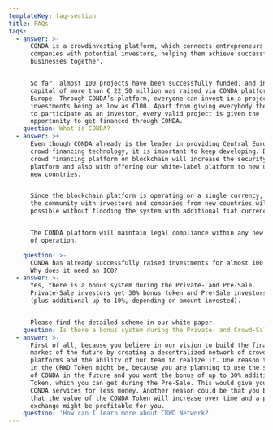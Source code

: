 ```yaml
---
templateKey: faq-section
title: FAQs
faqs:
  - answer: >-
      CONDA is a crowdinvesting platform, which connects entrepreneurs and small
      companies with potential investors, helping them achieve successful
      businesses together.


      So far, almost 100 projects have been successfully funded, and investment
      capital of more than € 22.50 million was raised via CONDA platforms in
      Europe. Through CONDA’s platform, everyone can invest in a project, with
      investments being as low as €100. Apart from giving everybody the ability
      to participate as an investor, every valid project is given the
      opportunity to get financed through CONDA. 
    question: What is CONDA?
  - answer: >+
      Even though CONDA already is the leader in providing Central Europe with a
      crowd financing technology, it is important to keep developing. Basing the
      crowd financing platform on blockchain will increase the security of the
      platform and also with offering our white-label platform to new users and
      new countries.


      Since the blockchain platform is operating on a single currency, expanding
      the community with investors and companies from new countries will be
      possible without flooding the system with additional fiat currencies.


      The CONDA platform will maintain legal compliance within any new country
      of operation.

    question: >-
      CONDA has already successfully raised investments for almost 100 projects.
      Why does it need an ICO? 
  - answer: >-
      Yes, there is a bonus system during the Private- and Pre-Sale.
      Private-Sale investors get 30% bonus token and Pre-Sale investors get 20%
      (plus additional up to 10%, depending on amount invested).


      Please find the detailed scheme in our white paper.
    question: Is there a bonus system during the Private- and Crowd-Sale?
  - answer: >-
      First of all, because you believe in our vision to build the financial
      market of the future by creating a decentralized network of crowdinvesting
      platforms and the ability of our team to realize it. One reason to invest
      in the CRWD Token might be, because you are planning to use the services
      of CONDA in the future and you want the bonus of up to 30% additional CRWD
      Token, which you can get during the Pre-Sale. This would give you more
      CONDA services for less money. Another reason could be that you believe,
      that the value of the CONDA Token will increase over time and a possible
      exchange might be profitable for you.
    question: 'How can I learn more about CRWD Network? '
---
```


